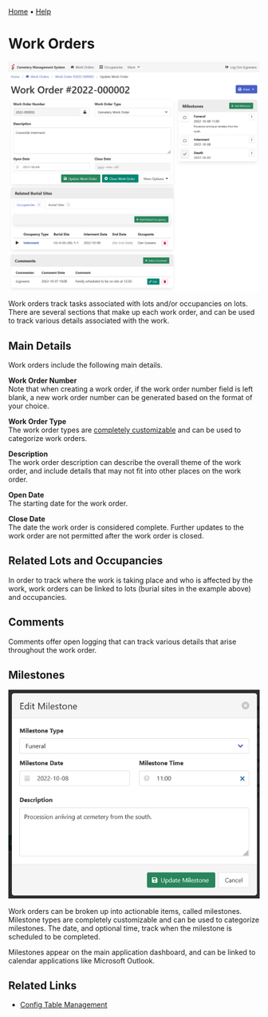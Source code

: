 [Home](https://cityssm.github.io/lot-occupancy-system/)
•
[Help](https://cityssm.github.io/lot-occupancy-system/docs/)

# Work Orders

![Work Order Edit](images/workOrderEdit.png)

Work orders track tasks associated with lots and/or occupancies on lots.
There are several sections that make up each work order,
and can be used to track various details associated with the work.

## Main Details

Work orders include the following main details.

**Work Order Number**<br />
Note that when creating a work order, if the work order number field is left blank,
a new work order number can be generated based on the format of your choice.

**Work Order Type**<br />
The work order types are [completely customizable](adminConfigTables.md)
and can be used to categorize work orders.

**Description**<br />
The work order description can describe the overall theme of the work order,
and include details that may not fit into other places on the work order.

**Open Date**<br />
The starting date for the work order.

**Close Date**<br />
The date the work order is considered complete.
Further updates to the work order are not permitted after the work order is closed.

## Related Lots and Occupancies

In order to track where the work is taking place and who is affected by the work,
work orders can be linked to lots (burial sites in the example above)
and occupancies.

## Comments

Comments offer open logging that can track various details that arise throughout the work order.

## Milestones

![Work Order Milestone Edit](images/workOrderMilestoneEdit.png)

Work orders can be broken up into actionable items, called milestones.
Milestone types are completely customizable and can be used to categorize milestones.
The date, and optional time, track when the milestone is scheduled to be completed.

Milestones appear on the main application dashboard,
and can be linked to calendar applications like Microsoft Outlook.

## Related Links

-   [Config Table Management](adminConfigTables.md)
